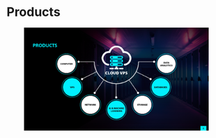# Products

<figure><img src=".gitbook/assets/image (11).png" alt=""><figcaption></figcaption></figure>

